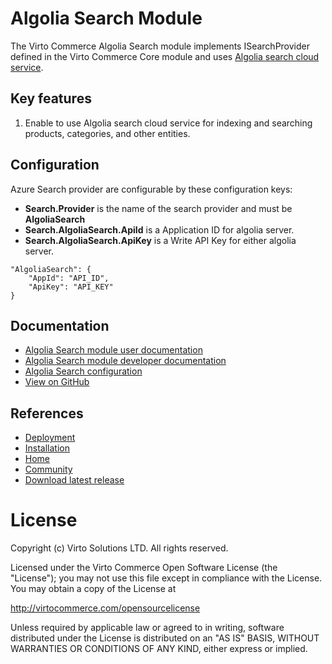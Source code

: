 # Algolia Search Module

The Virto Commerce Algolia Search module implements ISearchProvider defined in the Virto Commerce Core module and uses [Algolia search cloud service](https://algolia.com).

## Key features
1. Enable to use Algolia search cloud service for indexing and searching products, categories, and other entities.

## Configuration
Azure Search provider are configurable by these configuration keys:

* **Search.Provider** is the name of the search provider and must be **AlgoliaSearch**
* **Search.AlgoliaSearch.ApiId** is a Application ID for algolia server.
* **Search.AlgoliaSearch.ApiKey** is a Write API Key for either algolia server.

```
"AlgoliaSearch": {
    "AppId": "API_ID",
    "ApiKey": "API_KEY"
}
```

## Documentation

* [Algolia Search module user documentation](https://docs.virtocommerce.org/platform/user-guide/algolia/overview/)
* [Algolia Search module developer documentation](https://docs.virtocommerce.org/platform/developer-guide/Fundamentals/Indexed-Search/integration/algolia/)
* [Algolia Search configuration](https://docs.virtocommerce.org/platform/developer-guide/Configuration-Reference/appsettingsjson/#algolia)
* [View on GitHub](https://github.com/VirtoCommerce/vc-module-algolia-search)


## References

* [Deployment](https://docs.virtocommerce.org/platform/developer-guide/Tutorials-and-How-tos/Tutorials/deploy-module-from-source-code/)
* [Installation](https://docs.virtocommerce.org/platform/user-guide/modules-installation/)
* [Home](https://virtocommerce.com)
* [Community](https://www.virtocommerce.org)
* [Download latest release](https://github.com/VirtoCommerce/vc-module-algolia-search/releases/latest)


# License
Copyright (c) Virto Solutions LTD. All rights reserved.

Licensed under the Virto Commerce Open Software License (the "License"); you
may not use this file except in compliance with the License. You may
obtain a copy of the License at

http://virtocommerce.com/opensourcelicense

Unless required by applicable law or agreed to in writing, software
distributed under the License is distributed on an "AS IS" BASIS,
WITHOUT WARRANTIES OR CONDITIONS OF ANY KIND, either express or
implied.